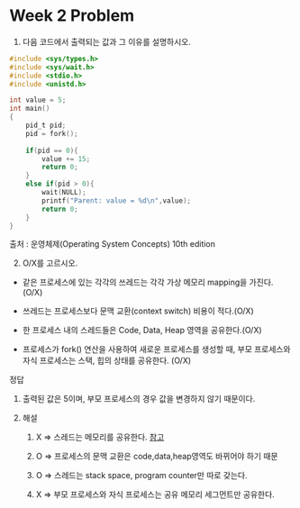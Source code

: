 # Week 2 Problem

1. 다음 코드에서 출력되는 값과 그 이유를 설명하시오.

```c
#include <sys/types.h>
#include <sys/wait.h>
#include <stdio.h>
#include <unistd.h>

int value = 5;
int main()
{
    pid_t pid;
    pid = fork();
    
    if(pid == 0){
        value += 15;
        return 0;
    }
    else if(pid > 0){
        wait(NULL);
        printf("Parent: value = %d\n",value);
        return 0;
    }
}
```

출처 : 운영체제(Operating System Concepts) 10th edition



2.  O/X를 고르시오.

   -  같은 프로세스에 있는 각각의 쓰레드는 각각 가상 메모리 mapping을 가진다. (O/X)

   - 쓰레드는 프로세스보다 문맥 교환(context switch) 비용이 적다.(O/X)

   - 한 프로세스 내의 스레드들은 Code, Data, Heap 영역을 공유한다.(O/X)

   - 프로세스가 fork() 연산을 사용하여 새로운 프로세스를 생성할 때, 부모 프로세스와 자식 프로세스는 스택, 힙의 상태를 공유한다. (O/X)





정답

1. 출력된 값은 5이며, 부모 프로세스의 경우 값을 변경하지 않기 때문이다.

2. 해설

   1) X => 스레드는 메모리를 공유한다. [참고](https://stackoverflow.com/questions/5440128/thread-context-switch-vs-process-context-switch)

   2) O => 프로세스의 문맥 교환은 code,data,heap영역도 바뀌어야 하기 때문

   3) O => 스레드는 stack space, program counter만 따로 갖는다.

   4)  X => 부모 프로세스와 자식 프로세스는 공유 메모리 세그먼트만 공유한다.

   